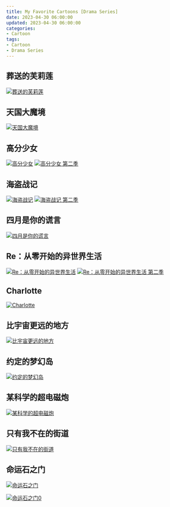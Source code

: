 ```yaml
---
title: My Favorite Cartoons [Drama Series]
date: 2023-04-30 06:00:00
updated: 2023-04-30 06:00:00
categories:
- Cartoon
tags:
- Cartoon
- Drama Series
---
```


## 葬送的芙莉莲

[![葬送的芙莉莲](https://cdn.aqdstatic.com:966/age/20230207.jpg '葬送的芙莉莲')](https://www.agedm.org/detail/20230207)

## 天国大魔境

[![天国大魔境](https://cdn.aqdstatic.com:966/age/20230072.jpg '天国大魔境')](https://www.agemys.vip/detail/20230072)

## 高分少女

[![高分少女](https://cdn.aqdstatic.com:966/age/20180127.jpg '高分少女')](https://www.agemys.vip/detail/20180127)
[![高分少女 第二季](https://cdn.aqdstatic.com:966/age/20190182.jpg '高分少女 第二季')](https://www.agemys.vip/detail/20190182)

## 海盗战记

[![海盗战记](https://cdn.aqdstatic.com:966/age/20190054.jpg '海盗战记')](https://www.agemys.vip/detail/20190054)
[![海盗战记 第二季](https://cdn.aqdstatic.com:966/age/20210270.jpg '海盗战记 第二季')](https://www.agemys.vip/detail/20210270)

## 四月是你的谎言

[![四月是你的谎言](https://cdn.aqdstatic.com:966/age/20140026.jpg '四月是你的谎言')](https://www.agemys.vip/detail/20140026)

## Re：从零开始的异世界生活

[![Re：从零开始的异世界生活](https://cdn.aqdstatic.com:966/age/20160005.jpg 'Re：从零开始的异世界生活')](https://www.agemys.vip/detail/20160005)
[![Re：从零开始的异世界生活 第二季](https://cdn.aqdstatic.com:966/age/20190127.jpg 'Re：从零开始的异世界生活 第二季')](https://www.agemys.vip/detail/20190127)

## Charlotte

[![Charlotte](https://cdn.aqdstatic.com:966/age/20150039.jpg 'Charlotte')](https://www.agemys.vip/detail/20150039)

## 比宇宙更远的地方

[![比宇宙更远的地方](https://cdn.aqdstatic.com:966/age/20170139.jpg '比宇宙更远的地方')](https://www.agemys.vip/detail/20170139)

## 约定的梦幻岛

[![约定的梦幻岛](https://cdn.aqdstatic.com:966/age/20190048.jpg '约定的梦幻岛')](https://www.agemys.vip/detail/20190048)

## 某科学的超电磁炮

[![某科学的超电磁炮](https://cdn.aqdstatic.com:966/age/20090012.jpg '某科学的超电磁炮')](https://www.agemys.vip/detail/20090012)

## 只有我不在的街道

[![只有我不在的街道](https://cdn.aqdstatic.com:966/age/20160121.jpg '只有我不在的街道')](https://www.agemys.vip/detail/20160121)

## 命运石之门

[![命运石之门](https://cdn.aqdstatic.com:966/age/20110006.jpg '命运石之门')](https://www.agedm.org/detail/20110006)

[![命运石之门0](https://cdn.aqdstatic.com:966/age/20180112.jpg '命运石之门0')](https://www.agedm.org/detail/20180112)
